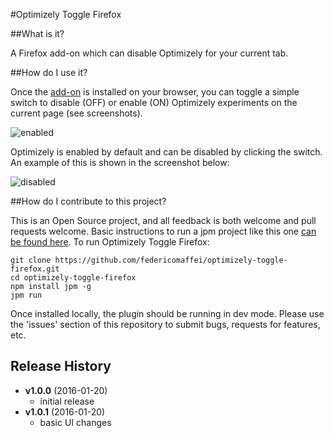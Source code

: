 #Optimizely Toggle Firefox

##What is it?

A Firefox add-on which can disable Optimizely for your current tab.

##How do I use it?

Once the [add-on](https://addons.mozilla.org/en-US/firefox/addon/optimizely-toggle/) is installed on your browser, you can toggle a simple switch to disable (OFF) or enable (ON) Optimizely experiments on the current page (see screenshots).

![enabled](http://i.imgur.com/jX1RNjhl.png)

Optimizely is enabled by default and can be disabled by clicking the switch. An example of this is shown in the screenshot below:

![disabled](http://i.imgur.com/Q2IhDbyl.png)

##How do I contribute to this project?

This is an Open Source project, and all feedback is both welcome and pull requests welcome.
Basic instructions to run a jpm project like this one [can be found here](https://developer.mozilla.org/en-US/Add-ons/SDK/Tutorials/Getting_Started_%28jpm%29).
To run Optimizely Toggle Firefox:

```
git clone https://github.com/federicomaffei/optimizely-toggle-firefox.git
cd optimizely-toggle-firefox
npm install jpm -g
jpm run
```

Once installed locally, the plugin should be running in dev mode.
Please use the 'issues' section of this repository to submit bugs, requests for features, etc.

## Release History
- **v1.0.0** (2016-01-20)
    - initial release
- **v1.0.1** (2016-01-20)
    - basic UI changes